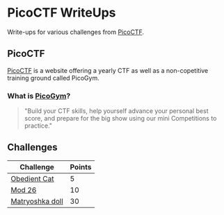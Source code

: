 # PicoCTF WriteUps

Write-ups for various challenges from [PicoCTF](https://picoctf.org/).

## PicoCTF

[PicoCTF](https://picoctf.org/) is a website offering a yearly CTF as well as a non-copetitive training ground called PicoGym.

### What is [PicoGym](https://play.picoctf.org/practice)?

> "Build your CTF skills, help yourself advance your personal best score, and prepare for the big show using our mini Competitions to practice."
## Challenges

|Challenge|Points|
|--------|------|
|[Obedient Cat](./picoGym/ObedientCat/ObedientCat.md)|5|
|[Mod 26](./picoGym/Mod26/Mod26.md)|10|
|[Matryoshka doll](./picoGym/MatryoshkaDoll/MatryoshkaDoll.md)|30|
